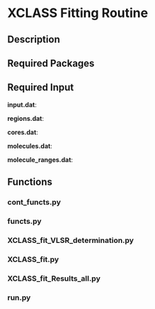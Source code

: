 # XCLASS Fitting Routine

## Description

## Required Packages

## Required Input
**input.dat**:

**regions.dat**:

**cores.dat**:

**molecules.dat**:

**molecule_ranges.dat**:



## Functions

### cont_functs.py

### functs.py

### XCLASS_fit_VLSR_determination.py

### XCLASS_fit.py

### XCLASS_fit_Results_all.py

### run.py
